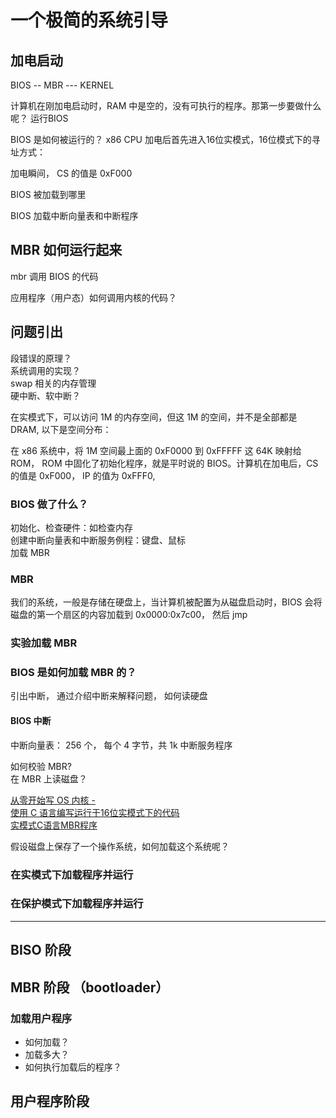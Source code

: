 
# 一个极简的系统引导

## 加电启动

BIOS -- MBR --- KERNEL

计算机在刚加电启动时，RAM 中是空的，没有可执行的程序。那第一步要做什么呢？
运行BIOS

BIOS 是如何被运行的？
x86 CPU 加电后首先进入16位实模式，16位模式下的寻址方式：

加电瞬间， CS 的值是 0xF000

BIOS 被加载到哪里  


BIOS 加载中断向量表和中断程序




## MBR 如何运行起来

mbr 调用 BIOS 的代码


应用程序（用户态）如何调用内核的代码？




## 问题引出
段错误的原理？  
系统调用的实现？  
swap 相关的内存管理  
硬中断、软中断？ 




在实模式下，可以访问 1M 的内存空间，但这 1M 的空间，并不是全部都是 DRAM, 以下是空间分布：


在 x86 系统中，将 1M 空间最上面的 0xF0000 到 0xFFFFF 这 64K 映射给 ROM， ROM 中固化了初始化程序，就是平时说的 BIOS。计算机在加电后，CS 的值是 0xF000， IP 的值为 0xFFF0, 

### BIOS 做了什么？
初始化、检查硬件：如检查内存  
创建中断向量表和中断服务例程：键盘、鼠标  
加载 MBR

### MBR
我们的系统，一般是存储在硬盘上，当计算机被配置为从磁盘启动时，BIOS 会将磁盘的第一个扇区的内容加载到 0x0000:0x7c00， 然后 jmp

### 实验加载 MBR


### BIOS 是如何加载 MBR 的？
引出中断， 通过介绍中断来解释问题， 如何读硬盘

#### BIOS 中断
中断向量表： 256 个， 每个 4 字节，共 1k
中断服务程序


如何校验 MBR?  
在 MBR 上读磁盘？  


[从零开始写 OS 内核 -](https://segmentfault.com/a/1190000040131294)  
[使用 C 语言编写运行于16位实模式下的代码](https://kviccn.github.io/posts/%E4%BD%BF%E7%94%A8c%E8%AF%AD%E8%A8%80%E7%BC%96%E5%86%99%E8%BF%90%E8%A1%8C%E4%BA%8E16%E4%BD%8D%E5%AE%9E%E6%A8%A1%E5%BC%8F%E4%B8%8B%E7%9A%84%E4%BB%A3%E7%A0%81.html)   
[实模式C语言MBR程序](https://i-m.dev/posts/20180124-234628.html)  


假设磁盘上保存了一个操作系统，如何加载这个系统呢？
### 在实模式下加载程序并运行


### 在保护模式下加载程序并运行

---

## BISO 阶段

## MBR 阶段 （bootloader）

### 加载用户程序
* 如何加载？
* 加载多大？
* 如何执行加载后的程序？


## 用户程序阶段

